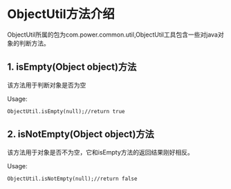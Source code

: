 # ObjectUtil方法介绍
ObjectUtil所属的包为com.power.common.util,ObjectUtil工具包含一些对java对象的判断方法。

## 1. isEmpty(Object object)方法

该方法用于判断对象是否为空

Usage:

```
ObjectUtil.isEmpty(null);//return true
```

## 2. isNotEmpty(Object object)方法

该方法用于对象是否不为空，它和isEmpty方法的返回结果刚好相反。

Usage:

```
ObjectUtil.isNotEmpty(null);//return false
```